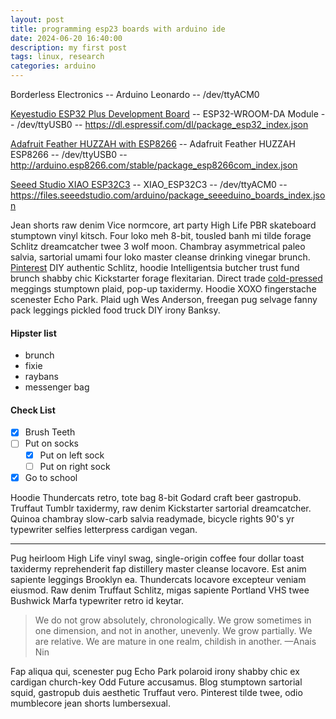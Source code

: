 ```yaml
---
layout: post
title: programming esp23 boards with arduino ide
date: 2024-06-20 16:40:00
description: my first post
tags: linux, research
categories: arduino
---
```


Borderless Electronics -- Arduino Leonardo -- /dev/ttyACM0

[Keyestudio ESP32 Plus Development Board](https://wiki.keyestudio.com/KS5016_Keyestudio_ESP32_PLUS_Development_Board) -- ESP32-WROOM-DA Module -- /dev/ttyUSB0 -- https://dl.espressif.com/dl/package_esp32_index.json

[Adafruit Feather HUZZAH with ESP8266](https://www.adafruit.com/product/2821) -- Adafruit Feather HUZZAH ESP8266 -- /dev/ttyUSB0 -- http://arduino.esp8266.com/stable/package_esp8266com_index.json

[Seeed Studio XIAO ESP32C3](https://www.seeedstudio.com/Seeed-XIAO-ESP32C3-p-5431.html) -- XIAO_ESP32C3 -- /dev/ttyACM0 -- https://files.seeedstudio.com/arduino/package_seeeduino_boards_index.json

Jean shorts raw denim Vice normcore, art party High Life PBR skateboard stumptown vinyl kitsch. Four loko meh 8-bit, tousled banh mi tilde forage Schlitz dreamcatcher twee 3 wolf moon. Chambray asymmetrical paleo salvia, sartorial umami four loko master cleanse drinking vinegar brunch. [Pinterest](https://www.pinterest.com) DIY authentic Schlitz, hoodie Intelligentsia butcher trust fund brunch shabby chic Kickstarter forage flexitarian. Direct trade <a href="https://en.wikipedia.org/wiki/Cold-pressed_juice">cold-pressed</a> meggings stumptown plaid, pop-up taxidermy. Hoodie XOXO fingerstache scenester Echo Park. Plaid ugh Wes Anderson, freegan pug selvage fanny pack leggings pickled food truck DIY irony Banksy.

#### Hipster list

- brunch
- fixie
- raybans
- messenger bag

#### Check List

- [x] Brush Teeth
- [ ] Put on socks
  - [x] Put on left sock
  - [ ] Put on right sock
- [x] Go to school

Hoodie Thundercats retro, tote bag 8-bit Godard craft beer gastropub. Truffaut Tumblr taxidermy, raw denim Kickstarter sartorial dreamcatcher. Quinoa chambray slow-carb salvia readymade, bicycle rights 90's yr typewriter selfies letterpress cardigan vegan.

<hr>

Pug heirloom High Life vinyl swag, single-origin coffee four dollar toast taxidermy reprehenderit fap distillery master cleanse locavore. Est anim sapiente leggings Brooklyn ea. Thundercats locavore excepteur veniam eiusmod. Raw denim Truffaut Schlitz, migas sapiente Portland VHS twee Bushwick Marfa typewriter retro id keytar.

> We do not grow absolutely, chronologically. We grow sometimes in one dimension, and not in another, unevenly. We grow partially. We are relative. We are mature in one realm, childish in another.
> —Anais Nin

Fap aliqua qui, scenester pug Echo Park polaroid irony shabby chic ex cardigan church-key Odd Future accusamus. Blog stumptown sartorial squid, gastropub duis aesthetic Truffaut vero. Pinterest tilde twee, odio mumblecore jean shorts lumbersexual.
